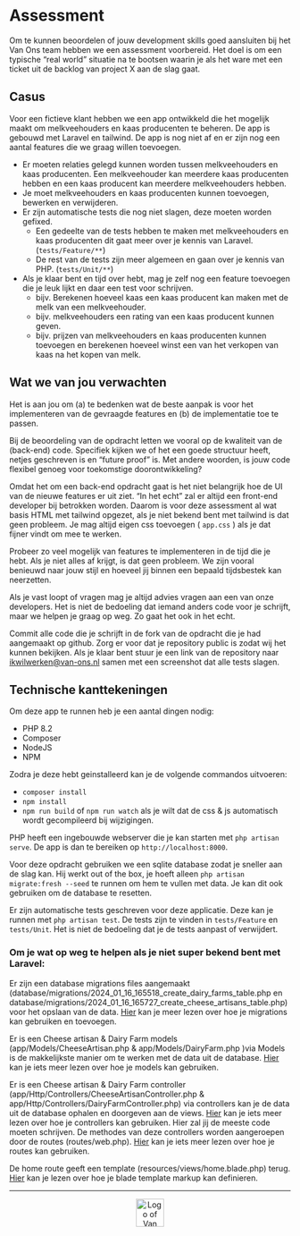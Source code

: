 
# Assessment
Om te kunnen beoordelen of jouw development skills goed aansluiten bij het Van
Ons team hebben we een assessment voorbereid. Het doel is om een
typische “real world” situatie na te bootsen waarin je als het ware met een ticket
uit de backlog van project X aan de slag gaat.

## Casus
Voor een fictieve klant hebben we een app ontwikkeld die het mogelijk maakt om melkveehouders en kaas producenten te beheren. De app is gebouwd met Laravel en tailwind. De app is nog niet af en er zijn nog een aantal features die we graag willen toevoegen.

- Er moeten relaties gelegd kunnen worden tussen melkveehouders en kaas producenten. Een melkveehouder kan meerdere kaas producenten hebben en een kaas producent kan meerdere melkveehouders hebben.
- Je moet melkveehouders en kaas producenten kunnen toevoegen, bewerken en verwijderen.
- Er zijn automatische tests die nog niet slagen, deze moeten worden gefixed.
  - Een gedeelte van de tests hebben te maken met melkveehouders en kaas producenten dit gaat meer over je kennis van Laravel. (```tests/Feature/**```)
  - De rest van de tests zijn meer algemeen en gaan over je kennis van PHP.  (```tests/Unit/**```)
- Als je klaar bent en tijd over hebt, mag je zelf nog een feature toevoegen die je leuk lijkt en daar een test voor schrijven.
  - bijv. Berekenen hoeveel kaas een kaas producent kan maken met de melk van een melkveehouder.
  - bijv. melkveehouders een rating van een kaas producent kunnen geven.
  - bijv. prijzen van melkveehouders en kaas producenten kunnen toevoegen en berekenen hoeveel winst een van het verkopen van kaas na het kopen van melk.
  

## Wat we van jou verwachten
Het is aan jou om (a) te bedenken wat de beste aanpak is voor het implementeren van de gevraagde features en (b) de implementatie toe te passen.

Bij de beoordeling van de opdracht letten we vooral op de kwaliteit van de (back-end) code. Specifiek kijken we of het een goede structuur heeft, netjes geschreven is en “future proof” is. Met andere woorden, is jouw code flexibel genoeg voor toekomstige doorontwikkeling?

Omdat het om een back-end opdracht gaat is het niet belangrijk hoe de UI van de nieuwe features er uit ziet. “In het echt” zal er altijd een front-end developer bij betrokken worden. Daarom is voor deze assessment al wat basis HTML met tailwind opgezet, als je niet bekend bent met tailwind is dat geen probleem. Je mag altijd eigen css toevoegen ( ```app.css``` ) als je dat fijner vindt om mee te werken.

Probeer zo veel mogelijk van features te implementeren in de tijd die je hebt. Als je niet alles af krijgt, is dat geen probleem. We zijn vooral benieuwd naar jouw stijl en hoeveel jij binnen een bepaald tijdsbestek kan neerzetten.

Als je vast loopt of vragen mag je altijd advies vragen aan een van onze developers. Het is niet de bedoeling dat iemand anders code voor je schrijft, maar we helpen je graag op weg. Zo gaat het ook in het echt.

Commit alle code die je schrijft in de fork van de opdracht die je had aangemaakt op github. Zorg er voor dat je repository public is zodat wij het kunnen bekijken. Als je klaar bent stuur je een link van de repository naar [ikwilwerken@van-ons.nl](mailto:ikwilwerken@van-ons.nl) samen met een screenshot dat alle tests slagen.

## Technische kanttekeningen
Om deze app te runnen heb je een aantal dingen nodig: 

- PHP 8.2
- Composer
- NodeJS
- NPM

Zodra je deze hebt geinstalleerd kan je de volgende commandos uitvoeren:
- ```composer install```
- ```npm install```
- ```npm run build``` of ```npm run watch``` als je wilt dat de css & js automatisch wordt gecompileerd bij wijzigingen.

PHP heeft een ingebouwde webserver die je kan starten met ```php artisan serve```. De app is dan te bereiken op ```http://localhost:8000```.

Voor deze opdracht gebruiken we een sqlite database zodat je sneller aan de slag kan. Hij werkt out of the box, je hoeft alleen ```php artisan migrate:fresh --seed``` te runnen om hem te vullen met data. Je kan dit ook gebruiken om de database te resetten.

Er zijn automatische tests geschreven voor deze applicatie. Deze kan je runnen met ```php artisan test```. De tests zijn te vinden in ```tests/Feature``` en ```tests/Unit```. Het is niet de bedoeling dat je de tests aanpast of verwijdert.

### Om je wat op weg te helpen als je niet super bekend bent met Laravel:
Er zijn een database migrations files aangemaakt (database/migrations/2024_01_16_165518_create_dairy_farms_table.php en database/migrations/2024_01_16_165727_create_cheese_artisans_table.php) voor het opslaan van de data. [Hier](https://laravel.com/docs/10.x/migrations#tables) kan je meer lezen over hoe je migrations kan gebruiken en toevoegen.

Er is een Cheese artisan & Dairy Farm models (app/Models/CheeseArtisan.php & app/Models/DairyFarm.php )via Models is de makkelijkste manier om te werken met de data uit de database. [Hier](https://laravel.com/docs/10.x/eloquent#retrieving-models) kan je iets meer lezen over hoe je models kan gebruiken.

Er is een Cheese artisan & Dairy Farm controller (app/Http/Controllers/CheeseArtisanController.php & app/Http/Controllers/DairyFarmController.php) via controllers kan je de data uit de database ophalen en doorgeven aan de views. [Hier](https://laravel.com/docs/10.x/controllers) kan je iets meer lezen over hoe je controllers kan gebruiken. Hier zal jij de meeste code moeten schrijven. De methodes van deze controllers worden aangeroepen door de routes (routes/web.php). [Hier](https://laravel.com/docs/10.x/routing) kan je iets meer lezen over hoe je routes kan gebruiken.

De home route geeft een template (resources/views/home.blade.php) terug. [Hier](https://laravel.com/docs/10.x/views) kan je lezen over hoe je blade template markup kan definieren.

---

<p align="center"><a href="https://van-ons.nl/" target="_blank"><img src="https://opensource.van-ons.nl/files/cow.png" width="50" alt="Logo of Van Ons"></a></p>
